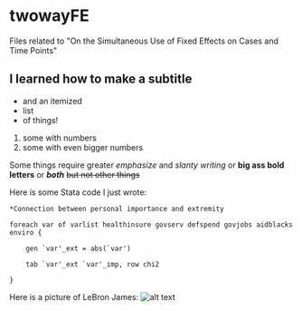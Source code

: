 # twowayFE
Files related to "On the Simultaneous Use of Fixed Effects on Cases and Time Points"

## I learned how to make a subtitle
* and an itemized
* list
* of things!

1. some with numbers
2. some with even bigger numbers

Some things require greater *emphasize* and _slanty writing_ or **big ass bold letters** or *__both__* ~~but not other things~~

Here is some Stata code I just wrote:

```
*Connection between personal importance and extremity

foreach var of varlist healthinsure govserv defspend govjobs aidblacks enviro {

	gen `var'_ext = abs(`var')
	
	tab `var'_ext `var'_imp, row chi2
	
}
```

Here is a picture of LeBron James:
![alt text](http://images.solecollector.com/complex/image/upload/qaf58xyfa2cbee9wm1af.jpg "Go Cavs")
